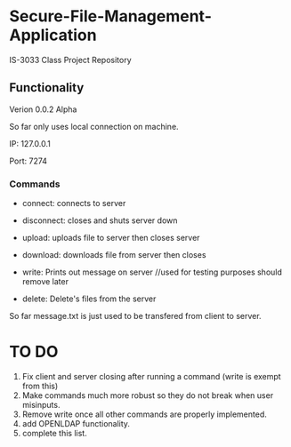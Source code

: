 # Secure-File-Management-Application
IS-3033 Class Project Repository 

## Functionality
Verion 0.0.2 Alpha

So far only uses local connection on machine. 

IP: 127.0.0.1

Port: 7274 
 
### Commands 
  * connect: connects to server
  
  * disconnect: closes and shuts server down
  
  * upload: uploads file to server then closes server
  
  * download: downloads file from server then closes 
  
  * write: Prints out message on server  //used for testing purposes should remove later

  * delete: Delete's files from the server

So far message.txt is just used to be transfered from client to server.

# TO DO
1. Fix client and server closing after running a command (write is exempt from this)
2. Make commands much more robust so they do not break when user misinputs.
3. Remove write once all other commands are properly implemented.
4. add OPENLDAP functionality. 
5. complete this list.
